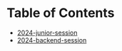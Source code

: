 # Table of Contents
- [2024-junior-session](2024-junior-session/README.md)
- [2024-backend-session](2024-backend-session/README.md)
